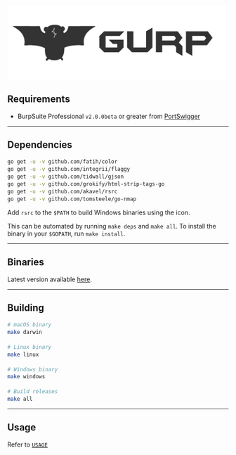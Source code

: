 ![](img/Gurp_banner.png)

## Requirements

+ BurpSuite Professional `v2.0.0beta` or greater from [PortSwigger](https://portswigger.net/burp)

***

## Dependencies

```bash
go get -u -v github.com/fatih/color
go get -u -v github.com/integrii/flaggy
go get -u -v github.com/tidwall/gjson
go get -u -v github.com/grokify/html-strip-tags-go
go get -u -v github.com/akavel/rsrc
go get -u -v github.com/tomsteele/go-nmap
```

Add `rsrc` to the `$PATH` to build Windows binaries using the icon.

This can be automated by running `make deps` and `make all`.
To install the binary in your `$GOPATH`, run `make install`.

***

## Binaries

Latest version available [here](https://github.com/joanbono/Gurp/releases/latest).

***

## Building

```bash
# macOS binary
make darwin

# Linux binary
make linux

# Windows binary
make windows

# Build releases
make all
```

***

## Usage

Refer to [`USAGE`](USAGE.md)
